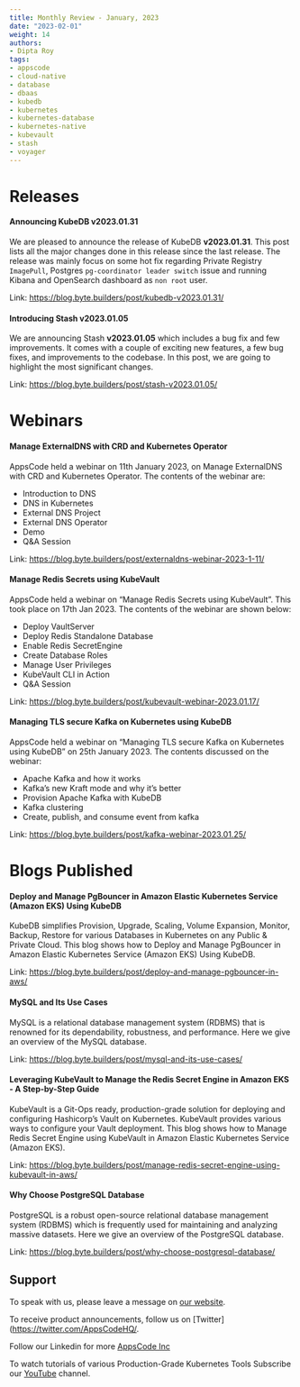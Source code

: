 ```yaml
---
title: Monthly Review - January, 2023
date: "2023-02-01"
weight: 14
authors:
- Dipta Roy
tags:
- appscode
- cloud-native
- database
- dbaas
- kubedb
- kubernetes
- kubernetes-database
- kubernetes-native
- kubevault
- stash
- voyager
---
```


# Releases


#### Announcing KubeDB v2023.01.31

We are pleased to announce the release of KubeDB **v2023.01.31**. This post lists all the major changes done in this release since the last release. The release was mainly focus on some hot fix regarding Private Registry `ImagePull`, Postgres `pg-coordinator leader switch` issue and running Kibana and OpenSearch dashboard as `non root` user.

Link: https://blog.byte.builders/post/kubedb-v2023.01.31/

#### Introducing Stash v2023.01.05

We are announcing Stash **v2023.01.05** which includes a bug fix and few improvements. It comes with a couple of exciting new features, a few bug fixes, and improvements to the codebase. In this post, we are going to highlight the most significant changes.

Link: https://blog.byte.builders/post/stash-v2023.01.05/



# Webinars


#### Manage ExternalDNS with CRD and Kubernetes Operator

AppsCode held a webinar on 11th January 2023, on Manage ExternalDNS with CRD and Kubernetes Operator. The contents of the webinar are:

- Introduction to DNS
- DNS in Kubernetes
- External DNS Project
- External DNS Operator
- Demo
- Q&A Session


Link: https://blog.byte.builders/post/externaldns-webinar-2023-1-11/


#### Manage Redis Secrets using KubeVault

AppsCode held a webinar on “Manage Redis Secrets using KubeVault”. This took place on 17th Jan 2023. The contents of the webinar are shown below:

- Deploy VaultServer
- Deploy Redis Standalone Database
- Enable Redis SecretEngine
- Create Database Roles
- Manage User Privileges
- KubeVault CLI in Action
- Q&A Session


Link: https://blog.byte.builders/post/kubevault-webinar-2023.01.17/


#### Managing TLS secure Kafka on Kubernetes using KubeDB

AppsCode held a webinar on “Managing TLS secure Kafka on Kubernetes using KubeDB” on 25th January 2023. The contents discussed on the webinar:

- Apache Kafka and how it works
- Kafka’s new Kraft mode and why it’s better
- Provision Apache Kafka with KubeDB
- Kafka clustering
- Create, publish, and consume event from kafka


Link: https://blog.byte.builders/post/kafka-webinar-2023.01.25/


# Blogs Published


#### Deploy and Manage PgBouncer in Amazon Elastic Kubernetes Service (Amazon EKS) Using KubeDB

KubeDB simplifies Provision, Upgrade, Scaling, Volume Expansion, Monitor, Backup, Restore for various Databases in Kubernetes on any Public & Private Cloud. This blog shows how to Deploy and Manage PgBouncer in Amazon Elastic Kubernetes Service (Amazon EKS) Using KubeDB.

Link: https://blog.byte.builders/post/deploy-and-manage-pgbouncer-in-aws/


#### MySQL and Its Use Cases

MySQL is a relational database management system (RDBMS) that is renowned for its dependability, robustness, and performance. Here we give an overview of the MySQL database.

Link: https://blog.byte.builders/post/mysql-and-its-use-cases/


#### Leveraging KubeVault to Manage the Redis Secret Engine in Amazon EKS - A Step-by-Step Guide

KubeVault is a Git-Ops ready, production-grade solution for deploying and configuring Hashicorp’s Vault on Kubernetes. KubeVault provides various ways to configure your Vault deployment. This blog shows how to Manage Redis Secret Engine using KubeVault in Amazon Elastic Kubernetes Service (Amazon EKS).

Link: https://blog.byte.builders/post/manage-redis-secret-engine-using-kubevault-in-aws/


#### Why Choose PostgreSQL Database

PostgreSQL is a robust open-source relational database management system (RDBMS) which is frequently used for maintaining and analyzing massive datasets. Here we give an overview of the PostgreSQL database.

Link: https://blog.byte.builders/post/why-choose-postgresql-database/




## Support

To speak with us, please leave a message on [our website](https://appscode.com/contact/).

To receive product announcements, follow us on [Twitter](https://twitter.com/AppsCodeHQ/.

Follow our Linkedin for more [AppsCode Inc](https://www.linkedin.com/company/appscode/)

To watch tutorials of various Production-Grade Kubernetes Tools Subscribe our [YouTube](https://www.youtube.com/c/AppsCodeInc/) channel.
